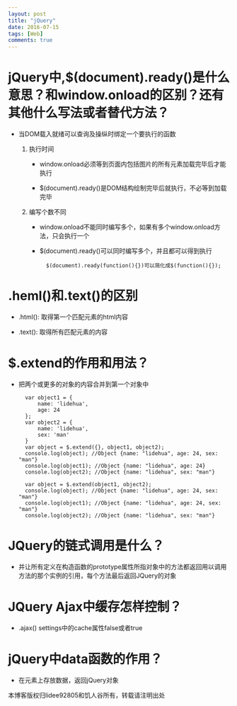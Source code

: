 ```yaml
---
layout: post
title: "jQuery"
date: 2016-07-15
tags: [Web]
comments: true
---
```


# jQuery中,$(document).ready()是什么意思？和window.onload的区别？还有其他什么写法或者替代方法？

* 当DOM载入就绪可以查询及操纵时绑定一个要执行的函数

	1. 执行时间
		
		* window.onload必须等到页面内包括图片的所有元素加载完毕后才能执行

		* $(document).ready()是DOM结构绘制完毕后就执行，不必等到加载完毕

	2. 编写个数不同

		* window.onload不能同时编写多个，如果有多个window.onload方法，只会执行一个

		* $(document).ready()可以同时编写多个，并且都可以得到执行

				$(document).ready(function(){})可以简化成$(function(){});

# .heml()和.text()的区别

* .html(): 取得第一个匹配元素的html内容

* .text(): 取得所有匹配元素的内容

# $.extend的作用和用法？

* 把两个或更多的对象的内容合并到第一个对象中

		var object1 = {
			name: 'lidehua',
			age: 24
		};
		var object2 = {
			name: 'lidehua',
			sex: 'man'
		}
		var object = $.extend({}, object1, object2);
		console.log(object); //Object {name: "lidehua", age: 24, sex: "man"}
		console.log(object1); //Object {name: "lidehua", age: 24}
		console.log(object2); //Object {name: "lidehua", sex: "man"}
		
		var object = $.extend(object1, object2);
		console.log(object); //Object {name: "lidehua", age: 24, sex: "man"}
		console.log(object1); //Object {name: "lidehua", age: 24, sex: "man"}
		console.log(object2); //Object {name: "lidehua", sex: "man"}
		
# JQuery的链式调用是什么？

* 并让所有定义在构造函数的prototype属性所指对象中的方法都返回用以调用方法的那个实例的引用，每个方法最后返回JQuery的对象

# JQuery Ajax中缓存怎样控制？

* .ajax() settings中的cache属性false或者true

# jQuery中data函数的作用？

* 在元素上存放数据，返回jQuery对象




本博客版权归lidee92805和饥人谷所有，转载请注明出处





